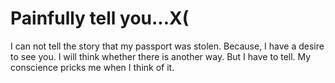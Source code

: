 # Painfully tell you...X(

I can not tell the story that my passport was stolen. Because, I have a desire to see you. I will think whether there is another way. But I have to tell. My conscience pricks me when I think of it.